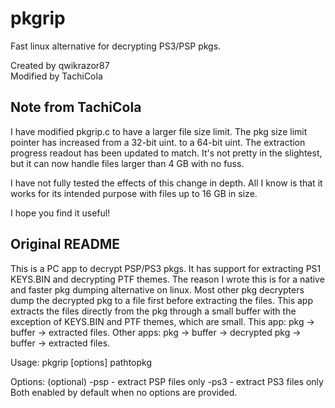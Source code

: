 # pkgrip
Fast linux alternative for decrypting PS3/PSP pkgs.

Created by qwikrazor87
<br/>
Modified by TachiCola

## Note from TachiCola

I have modified pkgrip.c to have a larger file size limit.
The pkg size limit pointer has increased from a 32-bit uint.
to a 64-bit uint. The extraction progress readout has been
updated to match. It's not pretty in the slightest, but it
can now handle files larger than 4 GB with no fuss.

I have not fully tested the effects of this change in depth.
All I know is that it works for its intended purpose with
files up to 16 GB in size.

I hope you find it useful!

## Original README

This is a PC app to decrypt PSP/PS3 pkgs.
It has support for extracting PS1 KEYS.BIN and decrypting PTF themes.
The reason I wrote this is for a native and faster pkg dumping alternative on linux.
Most other pkg decrypters dump the decrypted pkg to a file first before extracting the files.
This app extracts the files directly from the pkg through a small buffer with the exception of KEYS.BIN and PTF themes, which are small.
This app:
	pkg -> buffer -> extracted files.
Other apps:
	pkg -> buffer -> decrypted pkg -> buffer -> extracted files.

Usage:
	pkgrip [options] pathtopkg

Options: (optional)
	-psp - extract PSP files only
	-ps3 - extract PS3 files only
	Both enabled by default when no options are provided.

